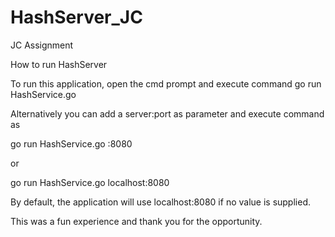 # HashServer_JC
JC Assignment

How to run HashServer

To run this application, open the cmd prompt and execute command 
go run HashService.go

Alternatively you can add a server:port as parameter and execute command as

go run HashService.go :8080 

or 

go run HashService.go localhost:8080

By default, the application will use localhost:8080 if no value is supplied.

This was a fun experience and thank you for the opportunity.

